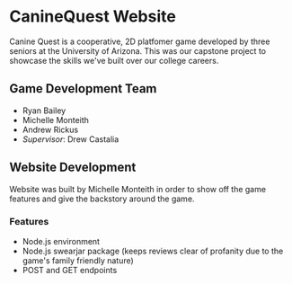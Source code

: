 # CanineQuest Website
Canine Quest is a cooperative, 2D platfomer game developed by three seniors at the University of Arizona. This was our capstone project to showcase the skills we've built over our college careers.

## Game Development Team
* Ryan Bailey
* Michelle Monteith
* Andrew Rickus
* <i>Supervisor</i>: Drew Castalia

## Website Development
Website was built by Michelle Monteith in order to show off the game features and give the backstory around the game.

### Features
* Node.js environment
* Node.js swearjar package (keeps reviews clear of profanity due to the game's family friendly nature)
* POST and GET endpoints
